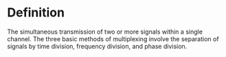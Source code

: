 # Definition

The simultaneous transmission of two or more signals within a single
channel. The three basic methods of multiplexing involve the separation
of signals by time division, frequency division, and phase division.
